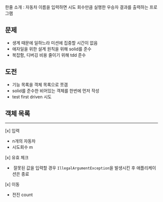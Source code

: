 한줄 소개 : 자동차 이름을 입력하면 시도 회수만큼 실행한 우승자 결과를 출력하는 프로그램

## 문제
- 생계 때문에 일하느라 미션에 집중할 시간이 없음
- 애자일을 위한 설계 원칙을 위해 solid를 준수
- 복잡함, 디버깅 비용 줄이기 위해 tdd 준수

## 도전
- 기능 목록을 객체 목록으로 쪼갬
- solid를 준수한 비어있는 객체를 한번에 먼저 작성
- test first driven 시도

## 객체 목록
---
[x] 입력
- n개의 자동차
- 시도회수 m

[x] 유효 체크
-  잘못된 값을 입력할 경우 `IllegalArgumentException`을 발생시킨 후 애플리케이션은 종료

[x] 이동
- 전진 count

